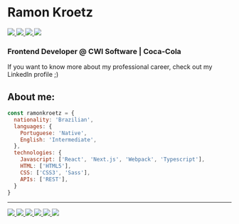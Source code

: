 # Ramon Kroetz

<a href="https://www.linkedin.com/in/ramonkroetz/" target="_blank">
  <img src="https://img.shields.io/badge/LinkedIn-0077B5?style=flat-square&logo=linkedin&logoColor=white"/>
</a>
<a href="mailto:ramonkroetz@gmail.com" target="_blank">
  <img src="https://img.shields.io/badge/Gmail-D14836?style=flat-square&logo=gmail&logoColor=white"/>
</a>
<a href="https://instagram.com/ramonkroetz" target="_blank">
  <img src="https://img.shields.io/badge/-Instagram-C13584?style=flat-square&logo=instagram&logoColor=white"/>
</a>
<a href="https://open.spotify.com/user/12166156836?si=fa0f2a0472f04a6d" target="_blank">
  <img src="https://img.shields.io/badge/Spotify-1DB954?&style=flat-square&logo=spotify&logoColor=white"/>
</a>

### Frontend Developer @ CWI Software | Coca-Cola

If you want to know more about my professional career, check out my Linkedln profile ;)

## About me:

```js
const ramonkroetz = {
  nationality: 'Brazilian',
  languages: {
    Portuguese: 'Native',
    English: 'Intermediate',
  },
  technologies: {
    Javascript: ['React', 'Next.js', 'Webpack', 'Typescript'],
    HTML: ['HTML5'],
    CSS: ['CSS3', 'Sass'],
    APIs: ['REST'],
  }
}
```
---
<div>
  <a href="#" target="_blank">
    <img src="https://img.shields.io/badge/JavaScript-323330?style=flat-square&logo=javascript&logoColor=F7DF1E"/>
  </a>
  <a href="#" target="_blank">
    <img src="https://img.shields.io/badge/React-20232A?style=flat-square&logo=react&logoColor=61DAFB"/>
  </a>
  <a href="#" target="_blank">
    <img src="https://img.shields.io/badge/Webpack-1C78C0?style=flat-square&logo=webpack&logoColor=8ED5FA"/>
  </a>
  <a href="#" target="_blank">
    <img src="https://img.shields.io/badge/Sass-CC6699?style=flat-square&logo=sass&logoColor=white"/>
  </a>
  <a href="#" target="_blank">
    <img src="https://img.shields.io/badge/CSS3-1572B6?style=flat-squar&logo=css3&logoColor=white"/>
  </a>
  <a href="#" target="_blank">
    <img src="https://img.shields.io/badge/HTML5-E34F26?style=flat-square&logo=html5&logoColor=white"/>
  </a>
</div>
<!-- 
---
## ❄️ Current Personal Projects:

- Portfolio -->

